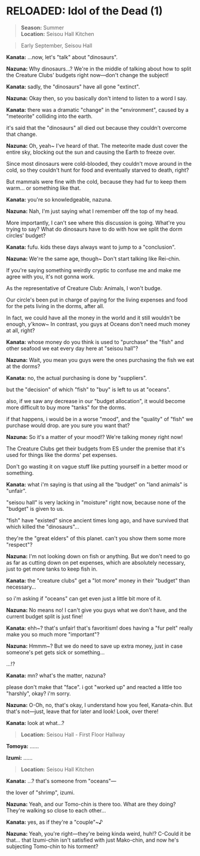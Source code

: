 # RELOADED: Idol of the Dead (1)

> **Season:** Summer<br>
> **Location:** Seisou Hall Kitchen

> Early September, Seisou Hall

**Kanata:**	...now, let's "talk" about "dinosaurs".

**Nazuna:**	Why dinosaurs...? We're in the middle of talking about how to split the Creature Clubs' budgets right now—don't change the subject!

**Kanata:**	sadly, the "dinosaurs" have all gone "extinct".

**Nazuna:**	Okay then, so you basically don't intend to listen to a word I say.

**Kanata:**	there was a dramatic "change" in the "environment", caused by a "meteorite" colliding into the earth.

it's said that the "dinosaurs" all died out because they couldn't overcome that change.

**Nazuna:**	Oh, yeah~ I've heard of that. The meteorite made dust cover the entire sky, blocking out the sun and causing the Earth to freeze over.

Since most dinosaurs were cold-blooded, they couldn't move around in the cold, so they couldn't hunt for food and eventually starved to death, right?

But mammals were fine with the cold, because they had fur to keep them warm... or something like that.

**Kanata:**	you're so knowledgeable, nazuna.

**Nazuna:**	Nah, I'm just saying what I remember off the top of my head.

More importantly, I can't see where this discussion is going. What're you trying to say? What do dinosaurs have to do with how we split the dorm circles' budget?

**Kanata:**	fufu. kids these days always want to jump to a "conclusion".

**Nazuna:**	We're the same age, though~ Don't start talking like Rei-chin.

If you're saying something weirdly cryptic to confuse me and make me agree with you, it's not gonna work.

As the representative of Creature Club: Animals, I won't budge.

Our circle's been put in charge of paying for the living expenses and food for the pets living in the dorms, after all.

In fact, we could have all the money in the world and it still wouldn't be enough, y'know~ In contrast, you guys at Oceans don't need much money at all, right?

**Kanata:**	whose money do you think is used to "purchase" the "fish" and other seafood we eat every day here at "seisou hall"?

**Nazuna:**	Wait, you mean you guys were the ones purchasing the fish we eat at the dorms?

**Kanata:**	no, the actual purchasing is done by "suppliers".

but the "decision" of which "fish" to "buy" is left to us at "oceans".

also, if we saw any decrease in our "budget allocation", it would become more difficult to buy more "tanks" for the dorms.

if that happens, i would be in a worse "mood", and the "quality" of "fish" we purchase would drop. are you sure you want that?

**Nazuna:**	So it's a matter of your mood!? We're talking money right now!

The Creature Clubs get their budgets from ES under the premise that it's used for things like the dorms' pet expenses.

Don't go wasting it on vague stuff like putting yourself in a better mood or something.

**Kanata:**	what i'm saying is that using all the "budget" on "land animals" is "unfair".

"seisou hall" is very lacking in "moisture" right now, because none of the "budget" is given to us.

"fish" have "existed" since ancient times long ago, and have survived that which killed the "dinosaurs"...

they're the "great elders" of this planet. can't you show them some more "respect"?

**Nazuna:**	I'm not looking down on fish or anything. But we don't need to go as far as cutting down on pet expenses, which are absolutely necessary, just to get more tanks to keep fish in.

**Kanata:**	the "creature clubs" get a "lot more" money in their "budget" than necessary...

so i'm asking if "oceans" can get even just a little bit more of it.

**Nazuna:**	No means no! I can't give you guys what we don't have, and the current budget split is just fine!

**Kanata:**	ehh~? that's unfair! that's favoritism! does having a "fur pelt" really make you so much more "important"?

**Nazuna:**	Hmmm~? But we do need to save up extra money, just in case someone's pet gets sick or something...

...!?

**Kanata:**	mn? what's the matter, nazuna?

please don't make that "face". i got "worked up" and reacted a little too "harshly", okay? i'm sorry.

**Nazuna:**	O-Oh, no, that's okay, I understand how you feel, Kanata-chin. But that's not—just, leave that for later and look! Look, over there!

**Kanata:**	look at what...?

> **Location:** Seisou Hall - First Floor Hallway

**Tomoya:**	......

**Izumi:**	......

> **Location:** Seisou Hall Kitchen

**Kanata:**	...? that's someone from "oceans"—

the lover of "shrimp", izumi.

**Nazuna:**	Yeah, and our Tomo-chin is there too. What are they doing? They're walking so close to each other...

**Kanata:**	yes, as if they're a "couple"~♪

**Nazuna:**	Yeah, you're right—they're being kinda weird, huh!? C-Could it be that... that Izumi-chin isn't satisfied with just Mako-chin, and now he's subjecting Tomo-chin to his torment?
